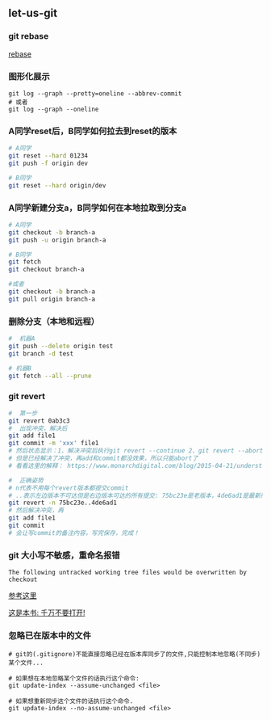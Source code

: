 ## let-us-git


### git rebase
[rebase](https://git-scm.com/book/en/v2/Git-Branching-Rebasing)

###  图形化展示
```
git log --graph --pretty=oneline --abbrev-commit
# 或者
git log --graph --oneline
```

### A同学reset后，B同学如何拉去到reset的版本

```bash
# A同学
git reset --hard 01234
git push -f origin dev

# B同学
git reset --hard origin/dev
```

### A同学新建分支a，B同学如何在本地拉取到分支a

```bash
# A同学
git checkout -b branch-a
git push -u origin branch-a

# B同学
git fetch
git checkout branch-a

#或者
git checkout -b branch-a
git pull origin branch-a
```

### 删除分支（本地和远程）

```bash
#  机器A
git push --delete origin test
git branch -d test

# 机器B
git fetch --all --prune
```

### git revert

```bash
#  第一步
git revert 0ab3c3
#  出现冲突，解决后
git add file1
git commit -m 'xxx' file1
# 然后状态显示：1、解决冲突后执行git revert --continue 2、git revert --abort
# 但是已经解决了冲突，再add和commit都没效果，所以只能abort了
# 看看这里的解释： https://www.monarchdigital.com/blog/2015-04-21/understanding-how-git-revert-works-and-when-use-it

#  正确姿势
# n代表不用每个revert版本都提交commit
# ..表示左边版本不可达但是右边版本可达的所有提交: 75bc23e是老版本，4de6ad1是最新版本(如果这个是非最新版本貌似会产生和上面一样的问题)
git revert -n 75bc23e..4de6ad1
# 然后解决冲突，再
git add file1
git commit
# 会让写commit的备注内容，写完保存，完成！
```

### git 大小写不敏感，重命名报错

```
The following untracked working tree files would be overwritten by checkout
```

[参考这里](https://www.cnblogs.com/imzhi/p/solution-to-git-checkout-error-tips.html)


[这是本书: 千万不要打开!](https://git-scm.com/book/en/v2/Getting-Started-About-Version-Control)


### 忽略已在版本中的文件

```
# git的(.gitignore)不能直接忽略已经在版本库同步了的文件,只能控制本地忽略(不同步)某个文件...

# 如果想在本地忽略某个文件的话执行这个命令:
git update-index --assume-unchanged <file>

# 如果想重新同步这个文件的话执行这个命令.
git update-index --no-assume-unchanged <file>
```
